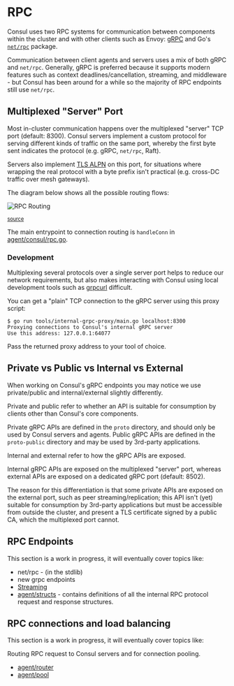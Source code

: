 # RPC

Consul uses two RPC systems for communication between components within the
cluster and with other clients such as Envoy: [gRPC](https://grpc.io/)
and Go's [`net/rpc`](https://pkg.go.dev/net/rpc) package.

Communication between client agents and servers uses a mix of both gRPC and
`net/rpc`. Generally, gRPC is preferred because it supports modern features
such as context deadlines/cancellation, streaming, and middleware - but Consul
has been around for a while so the majority of RPC endpoints still use `net/rpc`.

## Multiplexed "Server" Port

Most in-cluster communication happens over the multiplexed "server" TCP port
(default: 8300). Consul servers implement a custom protocol for serving
different kinds of traffic on the same port, whereby the first byte sent
indicates the protocol (e.g. gRPC, `net/rpc`, Raft).

Servers also implement [TLS ALPN](https://en.wikipedia.org/wiki/Application-Layer_Protocol_Negotiation)
on this port, for situations where wrapping the real protocol with a byte prefix
isn't practical (e.g. cross-DC traffic over mesh gateways).

The diagram below shows all the possible routing flows:

[server port]: https://www.consul.io/docs/agent/config/config-files#server_rpc_port

![RPC Routing](./routing.svg)

<sup>[source](./routing.mmd)</sup>

The main entrypoint to connection routing is `handleConn` in [agent/consul/rpc.go].

[agent/consul/rpc.go]: https://github.com/hashicorp/consul/blob/main/agent/consul/rpc.go

### Development

Multiplexing several protocols over a single server port helps to reduce our
network requirements, but also makes interacting with Consul using local
development tools such as [grpcurl] difficult.

[grpcurl]: https://github.com/fullstorydev/grpcurl

You can get a "plain" TCP connection to the gRPC server using this proxy script:

```
$ go run tools/internal-grpc-proxy/main.go localhost:8300
Proxying connections to Consul's internal gRPC server
Use this address: 127.0.0.1:64077
```

Pass the returned proxy address to your tool of choice.

## Private vs Public vs Internal vs External
When working on Consul's gRPC endpoints you may notice we use private/public and
internal/external slightly differently.

Private and public refer to whether an API is suitable for consumption by
clients other than Consul's core components.

Private gRPC APIs are defined in the `proto` directory, and should only be used
by Consul servers and agents. Public gRPC APIs are defined in the `proto-public`
directory and may be used by 3rd-party applications.

Internal and external refer to how the gRPC APIs are exposed.

Internal gRPC APIs are exposed on the multiplexed "server" port, whereas
external APIs are exposed on a dedicated gRPC port (default: 8502).

The reason for this differentiation is that some private APIs are exposed on the
external port, such as peer streaming/replication; this API isn't (yet) suitable
for consumption by 3rd-party applications but must be accessible from outside
the cluster, and present a TLS certificate signed by a public CA, which the
multiplexed port cannot.

## RPC Endpoints

This section is a work in progress, it will eventually cover topics like:

- net/rpc - (in the stdlib)
- new grpc endpoints
- [Streaming](./streaming)
- [agent/structs](https://github.com/hashicorp/consul/tree/main/agent/structs) - contains definitions of all the internal RPC protocol request and response structures.


## RPC connections and load balancing

This section is a work in progress, it will eventually cover topics like:

Routing RPC request to Consul servers and for connection pooling.

- [agent/router](https://github.com/hashicorp/consul/tree/main/agent/router)
- [agent/pool](https://github.com/hashicorp/consul/tree/main/agent/pool)
